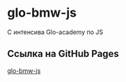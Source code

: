 # glo-bmw-js
С интенсива Glo-academy по JS
## Ссылка на GitHub Pages
[glo-bmw-js](https://slawaslawa.github.io/glo-bmw-js/)
